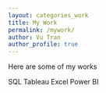 ```yaml
---
layout: categories_work
title: My Work
permalink: /mywork/
author: Vu Tran
author_profile: true
---
```


Here are some of my works

SQL
Tableau
Excel
Power BI